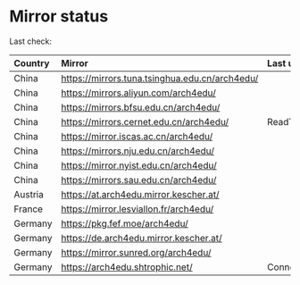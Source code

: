 <script src="./time.js"></script>
# Mirror status
Last check: <script type="text/javascript">localize(1757559821.046069);</script>

|Country|Mirror|Last update|
|:------|:-----|:----------|
|China|https://mirrors.tuna.tsinghua.edu.cn/arch4edu/|<script type="text/javascript">localize(1757529771);</script>|
|China|https://mirrors.aliyun.com/arch4edu/|<script type="text/javascript">localize(1757529771);</script>|
|China|https://mirrors.bfsu.edu.cn/arch4edu/|<script type="text/javascript">localize(1757529771);</script>|
|China|https://mirrors.cernet.edu.cn/arch4edu/|ReadTimeout|
|China|https://mirror.iscas.ac.cn/arch4edu/|<script type="text/javascript">localize(1757529771);</script>|
|China|https://mirrors.nju.edu.cn/arch4edu/|<script type="text/javascript">localize(1757443115);</script>|
|China|https://mirror.nyist.edu.cn/arch4edu/|<script type="text/javascript">localize(1757529771);</script>|
|China|https://mirrors.sau.edu.cn/arch4edu/|<script type="text/javascript">localize(1756795646);</script>|
|Austria|https://at.arch4edu.mirror.kescher.at/|<script type="text/javascript">localize(1756104457);</script>|
|France|https://mirror.lesviallon.fr/arch4edu/|<script type="text/javascript">localize(1756709288);</script>|
|Germany|https://pkg.fef.moe/arch4edu/|<script type="text/javascript">localize(1756104457);</script>|
|Germany|https://de.arch4edu.mirror.kescher.at/|<script type="text/javascript">localize(1756104457);</script>|
|Germany|https://mirror.sunred.org/arch4edu/|<script type="text/javascript">localize(1757529771);</script>|
|Germany|https://arch4edu.shtrophic.net/|ConnectionError|

<script src="./tablefilter/tablefilter.js"></script>
<script src="./table.js"></script>